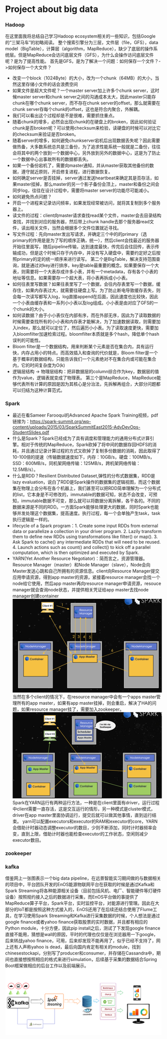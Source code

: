 # Project about big data 
### Hadoop
在这里面我将总结自己学习Hadoop ecosystem相关的一些知识，包括Google的“三架马车”的初略阅读。
整个搜索引擎分为三层，文件层（file，GFS），data model（BigTable），计算层（algorithm，MapReduce），缺少了底层的操作系统层。但是MapReduce会访问底层文件（GFS），为什么会操作访问底层文件呢？是为了提高性能。
首先是GFS，是为了解决一个问题：如何保存一个文件？->如何保存一个大文件？
- 改变一个block（1024Byte）的大小，改为一个chunk（64MB）的大小，当然这里存储小文件的话会浪费空间
- 如果文件是超大文件呢？一个master server加上许多个chunk server，这时候master server和chunk server之间的沟通成本太大，因此master只能存chunk在哪个chunk server，而不存在chunk server的offset，那么就需要在chunk server存每个chunk的offset，这也是符合内聚合，外解耦。
- 我们可以看出这个过程却是不是很难，需要抓住重点。
- 随着chunk的增多，必然会出现chunk的在硬盘上的broken，因此如何验证chunk是否broken呢？可以使用checksum来检验，读硬盘的时候可以对比它的checksum来验证是否broken。
- 随着server的增多，如何避免chunkserver宕机后出现数据丢失呢？因此需要做热备，大多数系统总共是三备份，为了追求性能系统一般就是二备份，往往会将其中的两个放到一个数据中心，另外放到另外的数据中心，这是为了防止一个数据中心出事故所有的数据都丢失。
- 如果一个备份宕机了，需要向master通知，并从master获取其他备份的数据，遵守就近原则，开启修复进程，进行数据恢复。
- 如何确定server是否挂掉，server通过发送heartbeat来确定其是否存活，如果master挂掉，那么master的另一个影子备份会顶上，master和备份之间会同步log，往往在设计过程中，需要将master server的功能尽可能减小。
- 如何避免热点问题？
- 开启一个进程来记录访问频率，如果发现经常被访问，就将其复制到多个服务器上。
- 读文件的过程：client向master请求查找read某个文件，master会去目录结构查找，并找到对应的服务器，然后带上chunk handle去那个服务器read文件，读出相关文件，当然会根据多个文件位置就近寻找。
- 写文件过程：先向master发出写请求，并确定三个中的的primary（选primary的作用是是为了写的顺序正确，统一），然后client会找最近的服务器开始往里面写，随后pipeline传输，达到速度最快，传完后会往回传，表示传输成功，但是这个时候只存于内存中，并没有写入硬盘中，需要约定好之后按照primary的定的统一顺序来进行读写。
第二个是BigTable，解决支持范围查询，就是通过对key进行排序，key是table最重要的概念。如果要保存一个大表，则需要将一个大表存成许多小表，并有一个metadata，存有各个小表的地址等信息。如果需要存一个超大表，将小表再拆成小小表。
- 如何往表里写数据？如果往表里写了一个数据，会往内存表里写一个数据，缓存住，如果内存表过大，就需要往硬盘上写。为了防止断电导致缓存丢失，则会每一次读写都写入log，log直接append在后面，因此速度也比较快，因此一个小表由缓存表和一系列小小表以及log组成。小小表是由对应了GFS的一个chunk的大小。
- 如何读数据？由于小小表仅在内部有序，而在外部无序，因此为了读取数据的时候需要查找所有的小小表和内存表才能解决，为了加速数据读取，则需要加入index，那么就可以定位了，然后遍历小小表。为了读取速度更快，需要加入bloomfilter加速检索过程。bloomfilter本质就是多个hash，降低单个hash误判的可能性。
- Bloom
filter是一个数据结构，用来判断某个元素是否在集合内，具有运行快，内存占用小的特点。而高效插入和查询的代价就是，Bloom filter是一个基于概率的数据结构，只能告诉我们一个元素绝对不在集合内或可能在集合内，它的时间复杂度为O(k)
- 逻辑层结构 -> 物理层结构：把非数据层的column综合作为key，数据层的值作为value，逻辑表就变成了物理表。
第三个是MapReduce，MapReduce能够代表所有计算的原因是因为其核心是分治法，先拆解再组合，大部分问题都可以归结为这种计算范式。
### Spark
- 最近在看Sameer Farooqui的Advanced Apache Spark Training视频，pdf链接为：https://spark-summit.org/wp-content/uploads/2015/03/SparkSummitEast2015-AdvDevOps-StudentSlides.pdf
- 什么是Spark？Spark已经成为了具有调度和管理能力的通用分布式计算引擎。相对于传统的MapReduce，Spark砍掉了将中间的数据存回HDFS的消耗，并且通过记录计算过程的方式又砍掉了复制多份数据的消耗，因此取得了10-100倍的提速（传输数据速度如下，内存：10GB/s，硬盘：100MB/s，SSD：600MB/s，同机架网络传输：125MB/s，跨机架网络传输：12.5MB/s）。
- 什么是RDD？Resilient Distributed Dataset,弹性的分布式数据集，RDD是lazy evaluation，说白了RDD是Spark操作的数据集的逻辑视图，而这个数据集在物理上会分布在各个机器上，我们甚至可以把RDD简单理解为一个分布式的list，它本身是不可修改的，immutable的数据可知，状态不会改变，可预知，immutable数据不可变，那么就可以将数据分离拆解，各干各的。不同的数据来源是不同的RDD。一方面Spark能够处理更大的数据，同时Spark也能够并发处理这个数据集，提高速度。执行过程，每一个会单独产生task，task执行逻辑是一样的。
- lifecycle of a Spark program：1. Create some input RDDs from external data or parallelize a collection in your driver program. 2. Lazily transform them to define new RDDs using transformations like filter() or map(). 3. Ask Spark to cache() any intermediate RDDs that will need to be reused. 4. Launch actions such as count() and collect() to kick off a parallel computation, which is then optimized and executed by Spark.
- YARN(Yet Another Resource Negotiator)：简而言之，资源管理器。Resource Manager（master）和Node Manager（slave），Node会向Master发送心跳和自己所拥有的资源信息。client向Resource Manager提交应用申请资源，得到app master的资源，紧接着resource manager会找一个node给它使用，然后app master再向resource manager申请资源，resouce manager就会查询node状态，并提供相关凭证给app master去找node manager创建container
![Alt text](https://github.com/YHGui/Big-Data-Project/blob/master/images/YARN-Spark.png)
当然在多个client的情况下，在resource manager中会有一个apps master管理所有的app master，如果有app master挂掉，则会重启，解决了HA的问题，如果resource manager挂了，需要加入zookeeper。
![Alt text](https://github.com/YHGui/Big-Data-Project/blob/master/images/YARN-Spark-2.png)
Spark在YARN运行有两种运行方法，一种是在client里面有driver，运行过程中client需要一直存活，这是交互运行的情形，另一种模式是cluster模式，driver在app master里面协调运行，提交后就可以做其他事情，直到运行结束。
yarn可以配置executors和executor的RAM和executor的core，YARN会借助计时器动态调整executor的数目，少则不断添加，同时计时器频率会变，直到上限，借助计时器也能检查executor的工作状态，空闲则减少executor数目。
### zookeeper
### kafka
借鉴网上一张图表示一个big data pipeline，在远景智能实习期间做的与数据相关的项目中，平台团队开发的EnOS能源物联网平台在获取的时候是通过Kafka和Spark Streaming将各种能源相关设备（目前包括风机、电厂、智能硬件等灯硬件设备）按照规约接入之后的数据进行采集，而EnOS平台做的事提供了MapReduce算子平台，Spark平台，实时监控平台，对能源进行管理。因此在大部分的IoT都是按照这种方式接入的，EnOS还用了在后续还结合使用了Flume工具，在学习使用Spark Streaming和Kafka进行采集数据的时候，个人想法是通过google finance或者yahoo finance获取股票的实时数据，并且都有相应的Python module，十分方便，因此pip install之后，测试了下发现google finance直接不能用，猜想是wall的原因，平时的代理也仅仅是在浏览器用一下google，后来转战yahoo finance，可用，后来却发现不能再用了，似乎已经不支持了，网上还有人声称yahoo is dead，最后向国内肯定有相关的module，找到chinesestockapi，分别写了producer和consumer，并存储在Cassandra中，期间也直接想按照相应的格式来进行simulation，后续基于采集的数据结合Spring Boot框架做相应的后台工作以及前端展示。
![Alt text](https://github.com/YHGui/Big-Data-Project/blob/master/images/iot-architecture.png)

